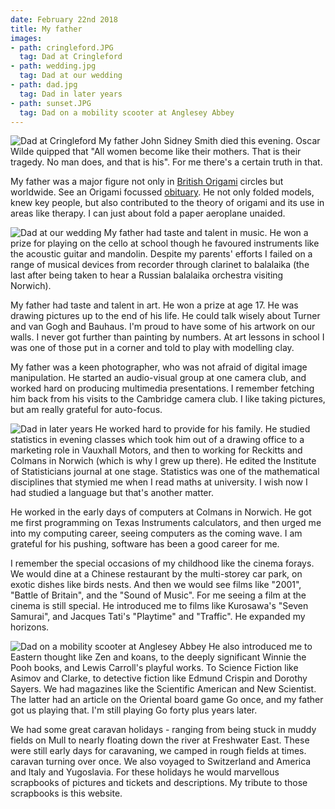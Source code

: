 ```yaml
---
date: February 22nd 2018
title: My father
images:
- path: cringleford.JPG
  tag: Dad at Cringleford
- path: wedding.jpg
  tag: Dad at our wedding
- path: dad.jpg
  tag: Dad in later years
- path: sunset.JPG
  tag: Dad on a mobility scooter at Anglesey Abbey
---
```

![Dad at Cringleford](cringleford.JPG)
My father John Sidney Smith died this evening. Oscar Wilde quipped that "All women become like their mothers.
That is their tragedy. No man does, and that is his".
For me there's a certain truth in that.

My father was a major figure not only in [British Origami](http://www.britishorigami.info/) circles
but worldwide. See an Origami focussed [obituary](http://origami.me.uk/john-smith-rip/).
He not only folded models, knew key people, but also contributed to
the theory of origami and its use in areas like therapy. I can just about fold a paper
aeroplane unaided.

![Dad at our wedding](wedding.jpg)
My father had taste and talent in music. He won a prize for playing on the cello at school
though he favoured instruments like the acoustic guitar and mandolin. Despite my
parents' efforts I failed on a range of musical devices from recorder through clarinet to balalaika
(the last after being
taken to hear a Russian balalaika orchestra visiting Norwich).

My father had taste and talent in art. He won a prize at age 17.
He was drawing pictures up to the end of his life.
He could talk wisely about Turner and van Gogh and Bauhaus. I'm proud to have some of his artwork on
our walls. I never got further than painting by numbers. At art lessons in school I was
one of those put in a corner and told to play with modelling clay.

My father was a keen photographer, who was not afraid of digital image
manipulation. He started an audio-visual group at one camera club, and worked hard on
producing multimedia presentations. I remember fetching him back from his visits to the
Cambridge camera club. I like taking pictures, but am really grateful for auto-focus.

![Dad in later years](dad.jpg)
He worked hard to provide for his family. He studied statistics in evening
classes which took him out of a drawing office to a marketing role in Vauxhall Motors,
and then to working for Reckitts and Colmans in Norwich (which is why I grew up
there). He edited the Institute of Statisticians journal at one stage.
Statistics was one of the mathematical disciplines that stymied me
when I read maths at university. I wish now I had studied a language but that's
another matter.

He worked in the early days of computers at Colmans in Norwich. He got me first
programming on Texas Instruments calculators, and then urged me into
my computing career, seeing computers as the coming wave. I am grateful
for his pushing, software has been a good career for me.

I remember the special occasions of my childhood like the cinema forays. We would
dine at a Chinese restaurant by the multi-storey car park, on exotic dishes like
birds nests. And then we would see films like "2001", "Battle of Britain", and
the "Sound of Music". For me seeing a film at the cinema is still special. He
introduced me to films like Kurosawa's "Seven Samurai", and Jacques Tati's
"Playtime" and "Traffic". He expanded my horizons.

![Dad on a mobility scooter at Anglesey Abbey](sunset.JPG)
He also introduced me to Eastern thought like Zen and koans, to the deeply
significant Winnie the Pooh books, and Lewis Carroll's playful works. To
Science Fiction like Asimov and Clarke, to detective fiction like Edmund Crispin
and Dorothy Sayers. We had magazines like the Scientific American and New Scientist.
The latter had an article on the Oriental board game Go once, and my father got us
playing that. I'm still playing Go forty plus years later.

We had some great caravan holidays - ranging from being stuck in muddy fields on
Mull to nearly floating down the river at Freshwater East. These were still
early days for caravaning, we camped in rough fields at times. caravan turning over once.
We also voyaged to Switzerland and America and Italy and Yugoslavia. For these
holidays he would marvellous scrapbooks of pictures and tickets and descriptions.
My tribute to those scrapbooks is this website.
